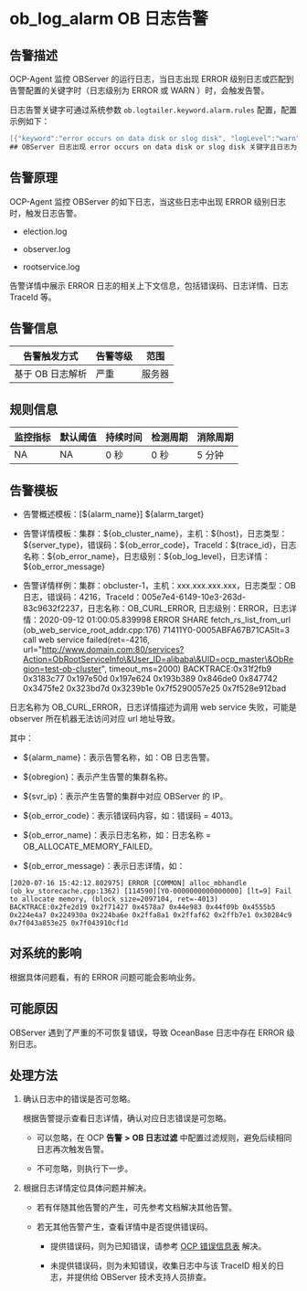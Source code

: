 # ob_log_alarm OB 日志告警

## 告警描述

OCP-Agent 监控 OBServer 的运行日志，当日志出现 ERROR 级别日志或匹配到告警配置的关键字时（日志级别为 ERROR 或 WARN ）时，会触发告警。

日志告警关键字可通过系统参数 `ob.logtailer.keyword.alarm.rules` 配置，配置示例如下：

```java
[{"keyword":"error occurs on data disk or slog disk", "logLevel":"warn", "svrType":"observer", "errorCode":100003, "alarmLevel":2}]
## OBServer 日志出现 error occurs on data disk or slog disk 关键字且日志为 warn 级别，会触发 errorCode 为 100003 的严重告警。
```

## 告警原理

OCP-Agent 监控 OBServer 的如下日志，当这些日志中出现 ERROR 级别日志时，触发日志告警。

* election.log

* observer.log

* rootservice.log

告警详情中展示 ERROR 日志的相关上下文信息，包括错误码、日志详情、日志 TraceId 等。

## 告警信息

|   告警触发方式   | 告警等级 | 范围  |
|------------|------|-----|
| 基于 OB 日志解析 | 严重   | 服务器 |

## 规则信息

| 监控指标 | 默认阈值 | 持续时间 | 检测周期 | 消除周期 |
|------|------|------|------|------|
| NA   | NA   | 0 秒  | 0 秒  | 5 分钟 |

## 告警模板

* 告警概述模板：[\${alarm_name}] ${alarm_target}

* 告警详情模板：集群：\${ob_cluster_name}，主机：\${host}，日志类型：\${server_type}，错误码：\${ob_error_code}，TraceId：${trace_id}，日志名称：\${ob_error_name}，日志级别：\${ob_log_level}，日志详情：\${ob_error_message}

* 告警详情样例：集群：obcluster-1，主机：xxx.xxx.xxx.xxx，日志类型：OB 日志，错误码：4216，TraceId：005e7e4-6149-10e3-263d-83c9632f2237，日志名称：OB_CURL_ERROR, 日志级别：ERROR，日志详情：2020-09-12 01:00:05.839998 ERROR SHARE fetch_rs_list_from_url (ob_web_service_root_addr.cpp:176) 71411Y0-0005ABFA67B71CA5lt=3 call web service failed(ret=-4216, url="http://www.domain.com:80/services?Action=ObRootServiceInfo\&User_ID=alibaba\&UID=ocp_master\&ObRegion=test-ob-cluster", timeout_ms=2000) BACKTRACE:0x31f2fb9 0x3183c77 0x197e50d 0x197e624 0x193b389 0x846de0 0x847742 0x3475fe2 0x323bd7d 0x3239b1e 0x7f5290057e25 0x7f528e912bad

日志名称为 OB_CURL_ERROR，日志详情描述为调用 web service 失败，可能是 observer 所在机器无法访问对应 url 地址导致。

其中：

* ${alarm_name}：表示告警名称，如：OB 日志告警。

* ${obregion}：表示产生告警的集群名称。

* ${svr_ip}：表示产生告警的集群中对应 OBServer 的 IP。

* ${ob_error_code}：表示错误码内容，如：错误码 = 4013。

* ${ob_error_name}：表示日志名称，如：日志名称 = OB_ALLOCATE_MEMORY_FAILED。

* ${ob_error_message}：表示日志详情，如：

```shell
[2020-07-16 15:42:12.802975] ERROR [COMMON] alloc_mbhandle (ob_kv_storecache.cpp:1362) [114590][Y0-0000000000000000] [lt=9] Fail to allocate memory, (block_size=2097104, ret=-4013) BACKTRACE:0x2fe2d19 0x2f71427 0x4578a7 0x44e983 0x44f09b 0x4555b5 0x224e4a7 0x224930a 0x224ba6e 0x2ffa8a1 0x2ffaf62 0x2ffb7e1 0x30284c9 0x7f043a853e25 0x7f043910cf1d
```

## 对系统的影响

根据具体问题看，有的 ERROR 问题可能会影响业务。

## 可能原因

OBServer 遇到了严重的不可恢复错误，导致 OceanBase 日志中存在 ERROR 级别日志。

## 处理方法

1. 确认日志中的错误是否可忽略。

   根据告警提示查看日志详情，确认对应日志错误是可忽略。
   * 可以忽略，在 OCP **告警** **\>** **OB 日志过滤** 中配置过滤规则，避免后续相同日志再次触发告警。

   * 不可忽略，则执行下一步。

2. 根据日志详情定位具体问题并解决。

   * 若有伴随其他告警的产生，可先参考文档解决其他告警。

   * 若无其他告警产生，查看详情中是否提供错误码。

     * 提供错误码，则为已知错误，请参考 [OCP 错误信息表](../../400.user-guide-2/1300.appendix-2/400.ocp-error-table.md) 解决。

     * 未提供错误码，则为未知错误，收集日志中与该 TraceID 相关的日志，并提供给 OBServer 技术支持人员排查。

